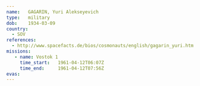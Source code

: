 ```yaml
---
name:	GAGARIN, Yuri Alekseyevich
type:	military
dob:	1934-03-09
country:
  - SOV
references:
  - http://www.spacefacts.de/bios/cosmonauts/english/gagarin_yuri.htm
missions:
   - name: Vostok 1
     time_start:   1961-04-12T06:07Z
     time_end:     1961-04-12T07:56Z
evas:
---
```

